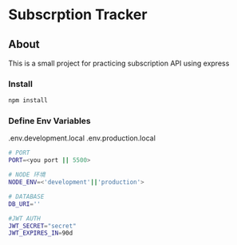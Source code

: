 # Subscrption Tracker

## About
This is a small project for practicing subscription API using express

### Install

```bash
npm install
```

### Define Env Variables

.env.development.local
.env.production.local

```bash
# PORT
PORT=<you port || 5500>

# NODE 环境
NODE_ENV=<'development'||'production'>

# DATABASE
DB_URI=''

#JWT AUTH
JWT_SECRET="secret"
JWT_EXPIRES_IN=90d
```